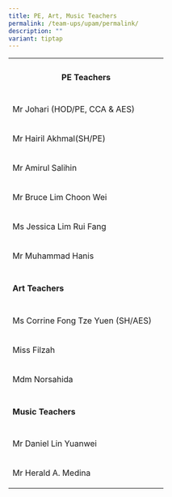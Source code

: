 ```yaml
---
title: PE, Art, Music Teachers
permalink: /team-ups/upam/permalink/
description: ""
variant: tiptap
---
```

<table><tbody><tr><th rowspan="1" colspan="2"><h4><strong>PE Teachers</strong></h4></th></tr><tr><td rowspan="1" colspan="1"><p>Mr Johari (HOD/PE, CCA &amp; AES)</p></td><td rowspan="1" colspan="1"><p></p></td></tr><tr><td rowspan="1" colspan="1"><p>Mr Hairil Akhmal(SH/PE)</p></td><td rowspan="1" colspan="1"><p></p></td></tr><tr><td rowspan="1" colspan="1"><p>Mr Amirul Salihin</p></td><td rowspan="1" colspan="1"><p></p></td></tr><tr><td rowspan="1" colspan="1"><p>Mr Bruce Lim Choon Wei&nbsp;&nbsp;</p></td><td rowspan="1" colspan="1"><p></p></td></tr><tr><td rowspan="1" colspan="1"><p>Ms Jessica Lim Rui Fang</p></td><td rowspan="1" colspan="1"><p></p></td></tr><tr><td rowspan="1" colspan="1"><p>Mr Muhammad Hanis</p></td><td rowspan="1" colspan="1"><p></p></td></tr><tr><td rowspan="1" colspan="2"><p></p><h4><strong>Art Teachers</strong></h4></td></tr><tr><td rowspan="1" colspan="1"><p>Ms Corrine Fong Tze Yuen (SH/AES)</p></td><td rowspan="1" colspan="1"><p></p></td></tr><tr><td rowspan="1" colspan="1"><p>Miss Filzah</p></td><td rowspan="1" colspan="1"><p></p></td></tr><tr><td rowspan="1" colspan="1"><p>Mdm Norsahida</p></td><td rowspan="1" colspan="1"><p></p></td></tr><tr><td rowspan="1" colspan="2"><p></p><h4><strong>Music Teachers</strong></h4></td></tr><tr><td rowspan="1" colspan="1"><p>Mr Daniel Lin Yuanwei&nbsp;</p></td><td rowspan="1" colspan="1"><p></p></td></tr><tr><td rowspan="1" colspan="1"><p>Mr Herald A. Medina&nbsp;&nbsp;</p></td><td rowspan="1" colspan="1"><p></p></td></tr></tbody></table><h3></h3><p></p>